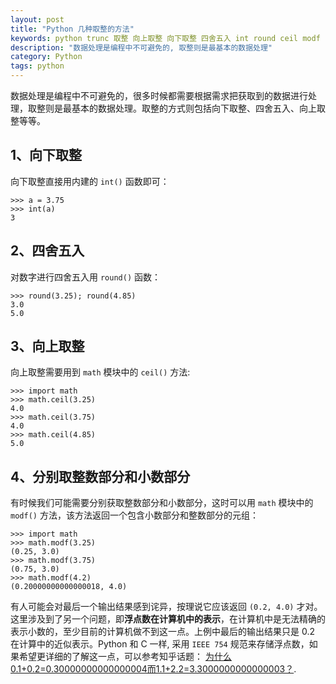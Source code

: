 ```yaml
---
layout: post
title: "Python 几种取整的方法"
keywords: python trunc 取整 向上取整 向下取整 四舍五入 int round ceil modf
description: "数据处理是编程中不可避免的, 取整则是最基本的数据处理"
category: Python
tags: python
---
```


数据处理是编程中不可避免的，很多时候都需要根据需求把获取到的数据进行处理，取整则是最基本的数据处理。取整的方式则包括向下取整、四舍五入、向上取整等等。

## 1、向下取整

向下取整直接用内建的 `int()` 函数即可：

```
>>> a = 3.75
>>> int(a)
3
```

## 2、四舍五入

对数字进行四舍五入用 `round()` 函数：

```
>>> round(3.25); round(4.85)
3.0
5.0
```

## 3、向上取整

向上取整需要用到 `math` 模块中的 `ceil()` 方法:

```
>>> import math
>>> math.ceil(3.25)
4.0
>>> math.ceil(3.75)
4.0
>>> math.ceil(4.85)
5.0
```

## 4、分别取整数部分和小数部分

有时候我们可能需要分别获取整数部分和小数部分，这时可以用 `math` 模块中的 `modf()` 方法，该方法返回一个包含小数部分和整数部分的元组：

```
>>> import math
>>> math.modf(3.25)
(0.25, 3.0)
>>> math.modf(3.75)
(0.75, 3.0)
>>> math.modf(4.2)
(0.20000000000000018, 4.0)
```
有人可能会对最后一个输出结果感到诧异，按理说它应该返回 `(0.2, 4.0)` 才对。这里涉及到了另一个问题，即**浮点数在计算机中的表示**，在计算机中是无法精确的表示小数的，至少目前的计算机做不到这一点。上例中最后的输出结果只是 0.2 在计算中的近似表示。Python 和 C 一样, 采用 `IEEE 754` 规范来存储浮点数，如果希望更详细的了解这一点，可以参考知乎话题： [为什么0.1+0.2=0.30000000000000004而1.1+2.2=3.3000000000000003？](https://www.zhihu.com/question/28551135).
